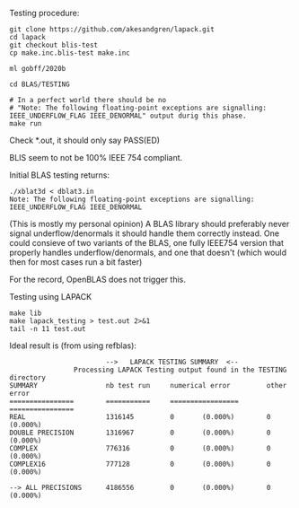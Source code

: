 Testing procedure:

```
git clone https://github.com/akesandgren/lapack.git
cd lapack
git checkout blis-test
cp make.inc.blis-test make.inc

ml gobff/2020b

cd BLAS/TESTING

# In a perfect world there should be no
# "Note: The following floating-point exceptions are signalling: IEEE_UNDERFLOW_FLAG IEEE_DENORMAL" output durig this phase.
make run
```

Check *.out, it should only say PASS(ED)


BLIS seem to not be 100% IEEE 754 compliant.

Initial BLAS testing returns:
```
./xblat3d < dblat3.in
Note: The following floating-point exceptions are signalling: IEEE_UNDERFLOW_FLAG IEEE_DENORMAL
```

(This is mostly my personal opinion)
A BLAS library should preferably never signal underflow/denormals it should handle them correctly instead.
One could consieve of two variants of the BLAS, one fully IEEE754 version that properly handles underflow/denormals, and one that doesn't (which would then for most cases run a bit faster)

For the record, OpenBLAS does not trigger this.


Testing using LAPACK
```
make lib
make lapack_testing > test.out 2>&1
tail -n 11 test.out
```
Ideal result is (from using refblas):
```
                        -->   LAPACK TESTING SUMMARY  <--
                Processing LAPACK Testing output found in the TESTING directory
SUMMARY                 nb test run     numerical error         other error
================        ===========     =================       ================
REAL                    1316145         0       (0.000%)        0       (0.000%)
DOUBLE PRECISION        1316967         0       (0.000%)        0       (0.000%)
COMPLEX                 776316          0       (0.000%)        0       (0.000%)
COMPLEX16               777128          0       (0.000%)        0       (0.000%)

--> ALL PRECISIONS      4186556         0       (0.000%)        0       (0.000%)

```
